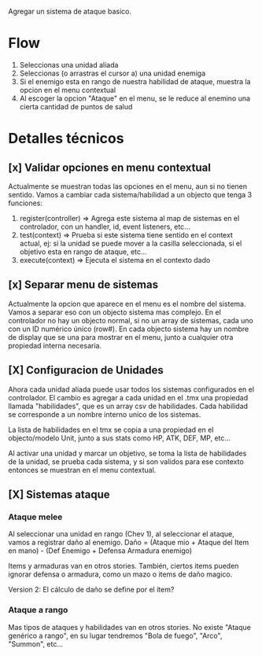 Agregar un sistema de ataque basico.
# Flow

1. Seleccionas una unidad aliada
2. Seleccionas (o arrastras el cursor a) una unidad enemiga
3. Si el enemigo esta en rango de nuestra habilidad de ataque, muestra la opcion en el menu contextual
4. Al escoger la opcion "Ataque" en el menu, se le reduce al enemino una cierta cantidad de puntos de salud

# Detalles técnicos

## [x] Validar opciones en menu contextual

Actualmente se muestran todas las opciones en el menu, aun si no tienen sentido.
Vamos a cambiar cada sistema/habilidad a un objecto que tenga 3 funciones:
1. register(controller) => Agrega este sistema al map de sistemas en el controlador, con un handler, id, event listeners, etc...
2. test(context) => Prueba si este sistema tiene sentido en el context actual, ej: si la unidad se puede mover a la casilla seleccionada, si el objetivo esta en rango de ataque, etc...
3. execute(context) => Ejecuta el sistema en el contexto dado

## [x] Separar menu de sistemas

Actualmente la opcion que aparece en el menu es el nombre del sistema.
Vamos a separar eso con un objecto sistema mas complejo.
En el controlador no hay un objecto normal, si no un array de sistemas, cada uno con un ID numérico único (row#).
En cada objecto sistema hay un nombre de display que se una para mostrar en el menu, junto a cualquier otra propiedad interna necesaria.

## [X] Configuracion de Unidades

Ahora cada unidad aliada puede usar todos los sistemas configurados en el controlador.
El cambio es agregar a cada unidad en el .tmx una propiedad llamada "habilidades", que es un array csv de habilidades.
Cada habilidad se corresponde a un nombre interno unico de los sistemas.

La lista de habilidades en el tmx se copia a una propiedad en el objecto/modelo Unit, junto a sus stats como HP, ATK, DEF, MP, etc...

Al activar una unidad y marcar un objetivo, se toma la lista de habilidades de la unidad, se prueba cada sistema, y si son validos para ese contexto entonces se muestran en el menu contextual.

## [X] Sistemas ataque

### Ataque melee

Al seleccionar una unidad en rango (Chev 1), al seleccionar el ataque, vamos a registrar daño al enemigo.
Daño = (Ataque mio + Ataque del Item en mano) - (Def Enemigo + Defensa Armadura enemigo)

Items y armaduras van en otros stories.
También, ciertos items pueden ignorar defensa o armadura, como un mazo o items de daño magico.

Version 2: El cálculo de daño se define por el ítem?
### Ataque a rango

Mas tipos de ataques y habilidades van en otros stories.
No existe "Ataque genérico a rango", en su lugar tendremos "Bola de fuego", "Arco", "Summon", etc...